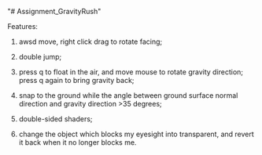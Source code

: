 "# Assignment_GravityRush" 

Features:

1. awsd move, right click drag to rotate facing; 

2. double jump; 

3. press q to float in the air, and move mouse to rotate gravity direction; press q again to bring gravity back; 

4. snap to the ground while the angle between ground surface normal direction and gravity direction >35 degrees; 

5. double-sided shaders; 

6. change the object which blocks my eyesight into transparent, and revert it back when it no longer blocks me.

